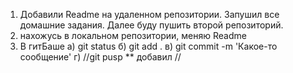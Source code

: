 1. Добавили Readme на удаленном репозитории. Запушил все домашние задания. Далее буду пушить второй репозиторий.
2. нахожусь в локальном репозитории, меняю Readme
3. В гитБаше 
а) git status
б) git add .
в) git commit -m 'Какое-то сообщение'
г) //git pusр     ** добавил //
